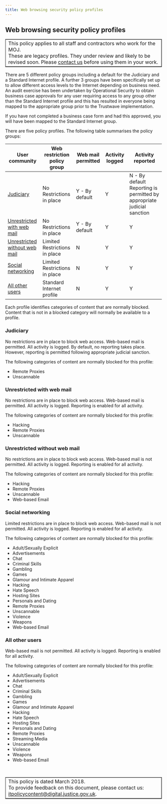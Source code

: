 ```yaml
---
title: Web browsing security policy profiles
---
```


## Web browsing security policy profiles

<table border='1'>
<tr valign='top'>
<td>This policy applies to all staff and contractors who work for the MOJ.<br/>
These are legacy profiles. They under review and likely to be revised soon. Please <a href="mailto:itpolicycontent@digital.justice.gov.uk?subject=web-browsing-security-policy-profiles">contact us</a> before using them in your work.</td>
</tr>
</table>

There are 5 different policy groups including a default for the Judiciary and a Standard Internet profile. A further 3 groups have been specifically set up to allow different access levels to the Internet depending on business need. An audit exercise has been undertaken by Operational Security to obtain business case approvals for any user requiring access to any group other than the Standard Internet profile and this has resulted in everyone being mapped to the appropriate group prior to the Trustwave implementation.

If you have not completed a business case form and had this approved, you will have been mapped to the Standard Internet group.

There are five policy profiles. The following table summarises the policy groups:

| User community | Web restriction policy group | Web mail permitted | Activity logged | Activity reported |
|---|---|---|---|---|
| [Judiciary](#judiciary) | No Restrictions in place | Y - By default | Y | N - By default Reporting is permitted by appropriate judicial sanction |
| [Unrestricted with web mail](#unrestrictedwithwebmail) | No Restrictions in place | Y - By default | Y | Y |
| [Unrestricted without web mail](#unrestrictedwithoutwebmail)  | Limited Restrictions in place | N | Y | Y |
| [Social networking](#socialnetworking) | Limited Restrictions in place | N | Y | Y |
| [All other users](#allotherusers) | Standard Internet profile | N | Y | Y |

Each profile identifies categories of content that are normally blocked. Content that is not in a blocked category will normally be available to a profile.

<a id="judiciary"/>

### Judiciary

No restrictions are in place to block web access. Web-based mail is permitted. All activity is logged. By default, no reporting takes place. However, reporting is permitted following appropriate judicial sanction.

The following categories of content are normally blocked for this profile:

- Remote Proxies
- Unscannable

<a id="unrestrictedwithwebmail"/>

### Unrestricted with web mail

No restrictions are in place to block web access. Web-based mail is permitted. All activity is logged. Reporting is enabled for all activity.

The following categories of content are normally blocked for this profile:

- Hacking
- Remote Proxies
- Unscannable

<a id="unrestrictedwithoutwebmail"/>

### Unrestricted without web mail

No restrictions are in place to block web access. Web-based mail is not permitted. All activity is logged. Reporting is enabled for all activity.

The following categories of content are normally blocked for this profile:

- Hacking
- Remote Proxies
- Unscannable
- Web-based Email

<a id="socialnetworking"/>

### Social networking

Limited restrictions are in place to block web access. Web-based mail is not permitted. All activity is logged. Reporting is enabled for all activity.

The following categories of content are normally blocked for this profile:

- Adult/Sexually Explicit
- Advertisements
- Chat
- Criminal Skills
- Gambling
- Games
- Glamour and Intimate Apparel
- Hacking
- Hate Speech
- Hosting Sites
- Personals and Dating
- Remote Proxies
- Unscannable
- Violence
- Weapons
- Web-based Email

<a id="allotherusers"/>

### All other users

Web-based mail is not permitted. All activity is logged. Reporting is enabled for all activity.

The following categories of content are normally blocked for this profile:

- Adult/Sexually Explicit
- Advertisements
- Chat
- Criminal Skills
- Gambling
- Games
- Glamour and Intimate Apparel
- Hacking
- Hate Speech
- Hosting Sites
- Personals and Dating
- Remote Proxies
- Streaming Media
- Unscannable
- Violence
- Weapons
- Web-based Email

<p>&nbsp;</p>

<table border='1'>
<tr valign='top'>
<td>This policy is dated March 2018.<br/>
To provide feedback on this document, please contact us: <a href="mailto:itpolicycontent@digital.justice.gov.uk?subject=web-browsing-security-policy-profiles">itpolicycontent@digital.justice.gov.uk</a>.</td>
</tr>
</table>

